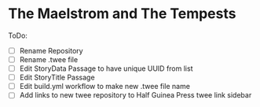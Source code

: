 # The Maelstrom and The Tempests

ToDo:
- [ ] Rename Repository
- [ ] Rename .twee file
- [ ] Edit StoryData Passage to have unique UUID from list
- [ ] Edit StoryTitle Passage
- [ ] Edit build.yml workflow to make new .twee file name
- [ ] Add links to new twee repository to Half Guinea Press twee link sidebar
